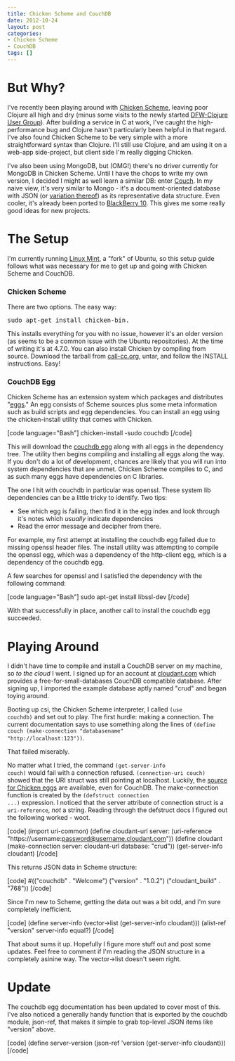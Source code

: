 ```yaml
---
title: Chicken Scheme and CouchDB
date: 2012-10-24
layout: post
categories:
- Chicken Scheme
- CouchDB
tags: []
---
```


<h1>But Why?</h1>
I've recently been playing around with <a href="http://call-cc.org/" target="_blank">Chicken Scheme</a>, leaving poor Clojure all high and dry (minus some visits to the newly started <a href="http://www.meetup.com/DFW-Clojure/" target="_blank">DFW-Clojure User Group</a>). After building a service in C at work, I've caught the high-performance bug and Clojure hasn't particularly been helpful in that regard. I've also found Chicken Scheme to be very simple with a more straightforward syntax than Clojure. I'll still use Clojure, and am using it on a web-app side-project, but client side I'm really digging Chicken.

I've also been using MongoDB, but (OMG!) there's no driver currently for MongoDB in Chicken Scheme. Until I have the chops to write my own version, I decided I might as well learn a similar DB: enter <a href="http://couchdb.apache.org/" target="_blank">Couch</a>. In my naive view, it's very similar to Mongo - it's a document-oriented database with JSON (or <a href="http://bsonspec.org/" target="_blank">variation thereof</a>) as its representative data structure. Even cooler, it's already been ported to <a href="http://openbbnews.wordpress.com/2012/01/13/couchdb-playbook/" target="_blank">BlackBerry 10</a>. This gives me some really good ideas for new projects.
<h1>The Setup</h1>
I'm currently running <a href="http://linuxmint.com/" target="_blank">Linux Mint</a>, a "fork" of Ubuntu, so this setup guide follows what was necessary for me to get up and going with Chicken Scheme and CouchDB.
<h3>Chicken Scheme</h3>
There are two options. The easy way:
<pre>sudo apt-get install chicken-bin.</pre>
This installs everything for you with no issue, however it's an older version (as seems to be a common issue with the Ubuntu repositories). At the time of writing it's at 4.7.0. You can also install Chicken by compiling from source. Download the tarball from <a href="http://code.call-cc.org/releases/4.8.0/" target="_blank">call-cc.org</a>, untar, and follow the INSTALL instructions. Easy!
<h3>CouchDB Egg</h3>
Chicken Scheme has an extension system which packages and distributes "<a href="http://wiki.call-cc.org/eggs" target="_blank">eggs</a>." An egg consists of Scheme sources plus some meta information such as build scripts and egg dependencies. You can install an egg using the chicken-install utility that comes with Chicken.

[code language="Bash"]
chicken-install -sudo couchdb
[/code]

This will download the <a href="http://wiki.call-cc.org/eggref/4/couchdb" target="_blank">couchdb egg</a> along with all eggs in the dependency tree. The utility then begins compiling and installing all eggs along the way. If you don't do a lot of development, chances are likely that you will run into system dependencies that are unmet. Chicken Scheme compiles to C, and as such many eggs have dependencies on C libraries.

The one I hit with couchdb in particular was openssl. These system lib dependencies can be a little tricky to identify. Two tips:
<ul>
	<li>See which egg is failing, then find it in the egg index and look through it's notes which <em>usually</em> indicate dependencies</li>
	<li>Read the error message and decipher from there.</li>
</ul>
For example, my first attempt at installing the couchdb egg failed due to missing openssl header files. The install utility was attempting to compile the openssl egg, which was a dependency of the http-client egg, which is a dependency of the couchdb egg.

A few searches for openssl and I satisfied the dependency with the following command:

[code language="Bash"]
sudo apt-get install libssl-dev
[/code]

With that successfully in place, another call to install the couchdb egg succeeded.

<h1>Playing Around</h1>
I didn't have time to compile and install a CouchDB server on my machine, so <em>to the cloud</em> I went. I signed up for an account at <a href="https://cloudant.com/" target="_blank">cloudant.com</a> which provides a free-for-small-databases CouchDB compatible database. After signing up, I imported the example database aptly named "crud" and began toying around.

Booting up csi, the Chicken Scheme interpreter, I called <code>(use couchdb)</code> and set out to play. The first hurdle: making a connection. The current documentation says to use something along the lines of <code>(define couch (make-connection "databasename" "http://localhost:123"))</code>.

That failed miserably.

No matter what I tried, the command <code>(get-server-info couch)</code> would fail with a connection refused. <code>(connection-uri couch)</code> showed that the URI struct was still pointing at localhost. Luckily, the <a href="http://code.call-cc.org/svn/chicken-eggs/release/4/" target="_blank">source for Chicken eggs</a> are available, even for CouchDB. The make-connection function is created by the <code>(defstruct connection ...)</code> expression. I noticed that the server attribute of connection struct is a <code>uri-reference</code>, <em>not</em> a string. Reading through the defstruct docs I figured out the following worked - woot.

[code]
(import uri-common)
(define cloudant-url server: (uri-reference &quot;https://username:password@username.cloudant.com&quot;))
(define cloudant (make-connection server: cloudant-url database: &quot;crud&quot;))
(get-server-info cloudant)
[/code]

This returns JSON data in Scheme structure:

[code]
#((&quot;couchdb&quot; . &quot;Welcome&quot;)
  (&quot;version&quot; . &quot;1.0.2&quot;)
  (&quot;cloudant_build&quot; . &quot;768&quot;))
[/code]

Since I'm new to Scheme, getting the data out was a bit odd, and I'm sure completely inefficient.

[code]
(define server-info (vector-&gt;list (get-server-info cloudant)))
(alist-ref &quot;version&quot; server-info equal?)
[/code]

That about sums it up. Hopefully I figure more stuff out and post some updates. Feel free to comment if I'm reading the JSON structure in a completely asinine way. The vector-&gt;list doesn't seem right.

<h1>Update</h1>
The couchdb egg documentation has been updated to cover most of this. I've also noticed a generally handy function that is exported by the couchdb module, json-ref, that makes it simple to grab top-level JSON items like "version" above.

[code]
(define server-version (json-ref 'version (get-server-info cloudant)))
[/code]